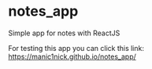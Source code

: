 # notes_app
Simple app for notes with ReactJS 

For testing this app you can click this link: https://manic1nick.github.io/notes_app/
